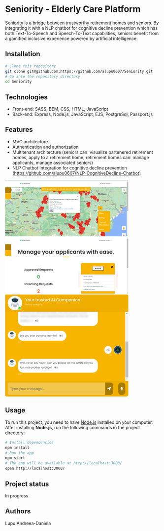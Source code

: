 # Seniority - Elderly Care Platform

Seniority is a bridge between trustworthy retirement homes and seniors. By integrating it with a NLP chatbot for cognitive decline prevention which has both Text-To-Speech and Speech-To-Text capabilities, seniors benefit from a gamified inclusive experience powered by artificial intelligence. 

## Installation

```bash
# Clone this repository
git clone git@github.com:https://github.com/alupu0607/Seniority.git
# Go into the repository directory
cd Seniority
```

## Technologies
- Front-end: SASS, BEM, CSS, HTML, JavaScript
- Back-end: Express, Node.js, JavaScript, EJS, PostgreSql, Passport.js

## Features
- MVC architecture 
- Authentication and authorization
- Multitenant architecture (seniors can: visualize partenered retirement homes, apply to a retirement home; retirement homes can: manage applicants, manage associated seniors)
- NLP Chatbot Integration for cognitive decline prevention (https://github.com/alupu0607/NLP-CognitiveDecline-Chatbot)

<img src="https://github.com/alupu0607/Seniority/blob/master/readme_assets/senior_parteners.png" alt="Partenered retirement homes" width="400">

<img src="https://github.com/alupu0607/Seniority/blob/master/readme_assets/retirement-home-application.png" alt="Retirement homes applicants" width="400">

<img src="https://github.com/alupu0607/Seniority/blob/master/readme_assets/chatbot.png" alt="Chatbot" width="400">


## Usage

To run this project, you need to have [Node.js](https://nodejs.org/en/) installed on your computer.
After installing **Node.js**, run the following commands in the project directory:

```bash
# Install dependencies
npm install
# Run the app
npm start
# The app will be available at http://localhost:3000/
open http://localhost:3000/
```

## Project status

In progress

## Authors

Lupu Andreea-Daniela

